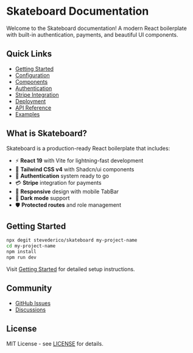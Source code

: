 # Skateboard Documentation

Welcome to the Skateboard documentation! A modern React boilerplate with built-in authentication, payments, and beautiful UI components.

## Quick Links

- [Getting Started](getting-started.md)
- [Configuration](configuration.md)
- [Components](components.md)
- [Authentication](authentication.md)
- [Stripe Integration](stripe.md)
- [Deployment](deployment.md)
- [API Reference](api.md)
- [Examples](examples.md)

## What is Skateboard?

Skateboard is a production-ready React boilerplate that includes:

- ⚡ **React 19** with Vite for lightning-fast development
- 🎨 **Tailwind CSS v4** with Shadcn/ui components
- 🔐 **Authentication** system ready to go
- 💳 **Stripe** integration for payments
- 📱 **Responsive** design with mobile TabBar
- 🌙 **Dark mode** support
- 🛡️ **Protected routes** and role management

## Getting Started

```bash
npx degit stevederico/skateboard my-project-name
cd my-project-name
npm install
npm run dev
```

Visit [Getting Started](getting-started.md) for detailed setup instructions.

## Community

- [GitHub Issues](https://github.com/stevederico/skateboard/issues)
- [Discussions](https://github.com/stevederico/skateboard/discussions)

## License

MIT License - see [LICENSE](../LICENSE) for details.
